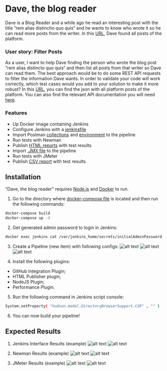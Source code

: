 # Dave, the blog reader
Dave is a Blog Reader and a while ago he read an interesting post with the title “rem alias distinctio quo quis“ and he wants to know who wrote it so he can read more posts from the writer.
In this [URL], Dave found all posts of the platform.

### User story: Filter Posts
As a user, I want to help Dave finding the person who wrote the blog post “rem alias distincto quo quis“ and then list all posts from that writer so Dave can read them. The best approach would be to do some REST API requests to filter the information Dave wants. In order to validate your code will work correctly, which test cases would you add to your solution to make it more robust? In this [URL], you can find the json with all platform posts of the platform. You can also find the relevant API documentation you will need [here].

### Features

- Up Docker image containing Jenkins
- Configure Jenkins with a [jenkinsfile]
- Import Postman [collections] and [environment] to the pipeline
- Run tests with Newman
- Publish [HTML reports] with test results
- Import [.JMX file] to the pipeline
- Run tests with JMeter
- Publish [CSV report] with test results

## Installation

"Dave, the blog reader" requires [Node.js](https://nodejs.org/) and [Docker](https://www.docker.com/) to run.

1) Go to the directory where [docker-compose file] is located and then run the following commands:
```sh
docker-compose build
docker-compose up -d
```

2) Get generated admin password to login in Jenkins:
```sh
docker exec jenkins cat /var/jenkins_home/secrets/initialAdminPassword
```

3) Create a Pipeline (new item) with following configs:
![alt text](https://raw.githubusercontent.com/gerardoman/dave-the-blog-reader/main/readme/Jenkins1.png)
![alt text](https://raw.githubusercontent.com/gerardoman/dave-the-blog-reader/main/readme/Jenkins2.png)
![alt text](https://raw.githubusercontent.com/gerardoman/dave-the-blog-reader/main/readme/Jenkins3.png)

4) Install the following plugins:
- GitHub Integration Plugin;
- HTML Publisher plugin;
- NodeJS Plugin;
- Performance Plugin.

5) Run the following command in Jenkins script console:
```sh
System.setProperty( "hudson.model.DirectoryBrowserSupport.CSP" , "" )
```

6) You can now build your pipeline!

## Expected Results

1) Jenkins Interface Results (example)
![alt text](https://raw.githubusercontent.com/gerardoman/dave-the-blog-reader/main/readme/Interface1.png)
![alt text](https://raw.githubusercontent.com/gerardoman/dave-the-blog-reader/main/readme/Interface2.png)

2) Newman Results (example)
![alt text](https://raw.githubusercontent.com/gerardoman/dave-the-blog-reader/main/readme/Newman1.png)
![alt text](https://raw.githubusercontent.com/gerardoman/dave-the-blog-reader/main/readme/Newman2.png)

3) JMeter Results (example)
![alt text](https://raw.githubusercontent.com/gerardoman/dave-the-blog-reader/main/readme/Jmeter1.png)
![alt text](https://raw.githubusercontent.com/gerardoman/dave-the-blog-reader/main/readme/Jmeter2.png)

[//]: # (These are reference links used in the body of this note and get stripped out when the markdown processor does its job. There is no need to format nicely because it shouldn't be seen. Thanks SO - http://stackoverflow.com/questions/4823468/store-comments-in-markdown-syntax)

   [URL]: <https://jsonplaceholder.typicode.com/posts>
   [here]: <https://jsonplaceholder.typicode.com/>
   [jenkinsfile]: <https://github.com/gerardoman/dave-the-blog-reader/blob/main/Jenkinsfile>
   [collections]: <https://github.com/gerardoman/dave-the-blog-reader/tree/main/collections>
   [environment]: <https://github.com/gerardoman/dave-the-blog-reader/tree/main/environment>
   [HTML reports]: <https://github.com/gerardoman/dave-the-blog-reader/tree/main/htmlreports>
   [.JMX file]: <https://github.com/gerardoman/dave-the-blog-reader/blob/main/jmeter/extras/jenkins.jmx>
   [CSV report]: <https://github.com/gerardoman/dave-the-blog-reader/blob/main/csvreport/results.csv>
   [docker-compose file]: <https://github.com/gerardoman/dave-the-blog-reader/blob/main/docker-compose.yml>
